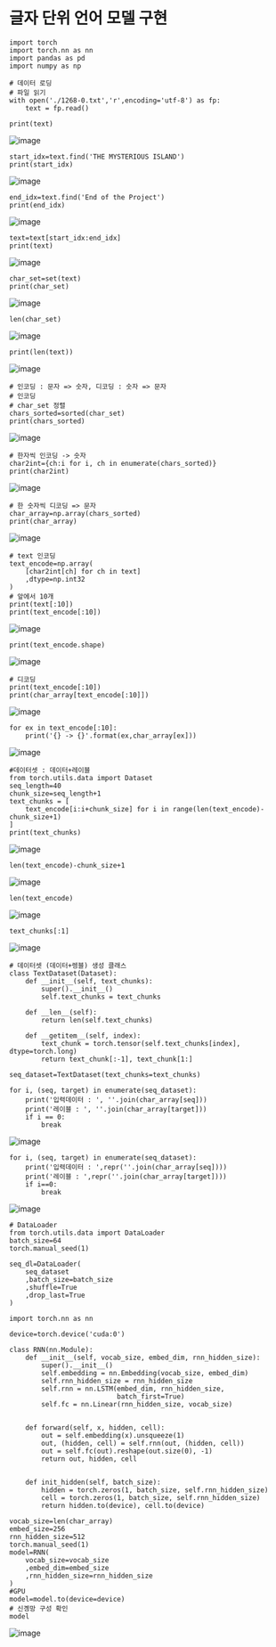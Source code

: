 # 글자 단위 언어 모델 구현

```
import torch
import torch.nn as nn
import pandas as pd
import numpy as np
```
```
# 데이터 로딩
# 파일 읽기
with open('./1268-0.txt','r',encoding='utf-8') as fp:
    text = fp.read()

print(text)
```
![image](https://github.com/user-attachments/assets/92f64326-d248-49c6-9db7-b3c2ea052d05)

```
start_idx=text.find('THE MYSTERIOUS ISLAND')
print(start_idx)
```
![image](https://github.com/user-attachments/assets/6a3379cb-5729-4b0f-9147-094ef0510868)

```
end_idx=text.find('End of the Project')
print(end_idx)
```
![image](https://github.com/user-attachments/assets/11134ea9-53fc-4481-9ba2-0479468e07f7)

```
text=text[start_idx:end_idx]
print(text)
```
![image](https://github.com/user-attachments/assets/eac9db17-03f6-40cf-8442-cc811a89c11c)

```
char_set=set(text)
print(char_set)
```
![image](https://github.com/user-attachments/assets/61a406b0-d24e-4e88-b950-348c838d7397)

```
len(char_set)
```
![image](https://github.com/user-attachments/assets/5a5e0fd6-d879-4069-952f-78fecfd30081)

```
print(len(text))
```
![image](https://github.com/user-attachments/assets/b1693be3-0eba-4941-8619-437c98efc3f0)

```
# 인코딩 : 문자 => 숫자, 디코딩 : 숫자 => 문자
# 인코딩
# char_set 정렬
chars_sorted=sorted(char_set)
print(chars_sorted)
```
![image](https://github.com/user-attachments/assets/1caa1427-926f-463f-a40d-594ce7096c90)

```
# 한자씩 인코딩 -> 숫자
char2int={ch:i for i, ch in enumerate(chars_sorted)}
print(char2int)
```
![image](https://github.com/user-attachments/assets/a6f26a63-58f7-4ad5-9d4a-a3717db399e5)
```
# 한 숫자씩 디코딩 => 문자
char_array=np.array(chars_sorted)
print(char_array)
```
![image](https://github.com/user-attachments/assets/0295af6f-2565-463e-b56c-a681916c9244)

```
# text 인코딩
text_encode=np.array(
    [char2int[ch] for ch in text]
    ,dtype=np.int32
)
# 앞에서 10개
print(text[:10])
print(text_encode[:10])
```
![image](https://github.com/user-attachments/assets/fa6ba8e0-2132-47c4-97bd-7c3697e5c9f1)

```
print(text_encode.shape)
```
![image](https://github.com/user-attachments/assets/f7ca81ab-8446-4dc0-9fee-d615b7d0cf72)

```
# 디코딩
print(text_encode[:10])
print(char_array[text_encode[:10]])
```
![image](https://github.com/user-attachments/assets/419d77b9-689e-43cc-b61d-c95ba2437e7a)

```
for ex in text_encode[:10]:
    print('{} -> {}'.format(ex,char_array[ex]))
```
![image](https://github.com/user-attachments/assets/0e86b483-639d-4afd-b657-1a26d6ed29e5)

```
#데이터셋 : 데이터+레이블
from torch.utils.data import Dataset
seq_length=40
chunk_size=seq_length+1
text_chunks = [
    text_encode[i:i+chunk_size] for i in range(len(text_encode)-chunk_size+1)
]
print(text_chunks)
```
![image](https://github.com/user-attachments/assets/85c48aaa-b313-41f2-ba29-5a4aded484ec)

```
len(text_encode)-chunk_size+1
```
![image](https://github.com/user-attachments/assets/ffcff031-3df2-4288-89d8-e19addb67d1f)
```
len(text_encode)
```
![image](https://github.com/user-attachments/assets/b9e4d15f-8d58-4be4-a26e-b25093156c3d)

```
text_chunks[:1]
```
![image](https://github.com/user-attachments/assets/429e3060-7f58-48ba-ac93-5fb02b20b1b1)

```
# 데이터셋 (데이터+렝블) 생성 클래스
class TextDataset(Dataset):
    def __init__(self, text_chunks):
        super().__init__()
        self.text_chunks = text_chunks
        
    def __len__(self):
        return len(self.text_chunks)
    
    def __getitem__(self, index):
        text_chunk = torch.tensor(self.text_chunks[index], dtype=torch.long)
        return text_chunk[:-1], text_chunk[1:]
```
```
seq_dataset=TextDataset(text_chunks=text_chunks)
```
```
for i, (seq, target) in enumerate(seq_dataset):
    print('입력데이터 : ', ''.join(char_array[seq]))  
    print('레이블 : ', ''.join(char_array[target])) 
    if i == 0:
        break
```
![image](https://github.com/user-attachments/assets/0f10a301-8853-46cb-b99f-af24c2883aaa)

```
for i, (seq, target) in enumerate(seq_dataset):
    print('입력데이터 : ',repr(''.join(char_array[seq])))
    print('레이블 : ',repr(''.join(char_array[target])))
    if i==0:
        break
```
![image](https://github.com/user-attachments/assets/20821e3c-1884-4838-a178-ef18d48d5e75)

```
# DataLoader
from torch.utils.data import DataLoader
batch_size=64
torch.manual_seed(1)

seq_dl=DataLoader(
    seq_dataset
    ,batch_size=batch_size
    ,shuffle=True
    ,drop_last=True
)
```
```
import torch.nn as nn

device=torch.device('cuda:0')

class RNN(nn.Module):
    def __init__(self, vocab_size, embed_dim, rnn_hidden_size):
        super().__init__()
        self.embedding = nn.Embedding(vocab_size, embed_dim)
        self.rnn_hidden_size = rnn_hidden_size
        self.rnn = nn.LSTM(embed_dim, rnn_hidden_size,
                           batch_first=True)
        self.fc = nn.Linear(rnn_hidden_size, vocab_size)


    def forward(self, x, hidden, cell):
        out = self.embedding(x).unsqueeze(1)
        out, (hidden, cell) = self.rnn(out, (hidden, cell))
        out = self.fc(out).reshape(out.size(0), -1)
        return out, hidden, cell


    def init_hidden(self, batch_size):
        hidden = torch.zeros(1, batch_size, self.rnn_hidden_size)
        cell = torch.zeros(1, batch_size, self.rnn_hidden_size)
        return hidden.to(device), cell.to(device)
```
```
vocab_size=len(char_array)
embed_size=256
rnn_hidden_size=512
torch.manual_seed(1)
model=RNN(
    vocab_size=vocab_size
    ,embed_dim=embed_size
    ,rnn_hidden_size=rnn_hidden_size
)
#GPU
model=model.to(device=device)
# 신곙망 구성 확인
model
```
![image](https://github.com/user-attachments/assets/7043e415-7f87-4e55-b34d-cb2038d6bf94)

